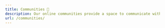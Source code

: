 ```yaml
---
title: Communities 👥️
description: Our online communities provide a space to communicate with each other, post about job offers, ask for career advice, share events, music and recipes!
url: /communities/
---
```

